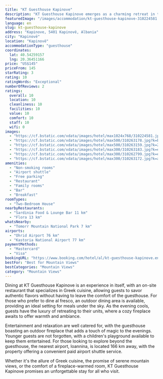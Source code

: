```yaml
---
title: "KT Guesthouse Kapinove"
description: "KT Guesthouse Kapinove emerges as a charming retreat in the heart of Kapinovë, offering guests a unique blend of comfort and scenic beauty."
featuredImage: "/images/accommodation/kt-guesthouse-kapinove-310224581.jpg"
language: en
slug: kt-guesthouse-kapinove
address: "Kapinove, 5401 Kapinovë, Albania"
city: "Kapinovë"
location: "Kapinovë"
accommodationType: "guesthouse"
coordinates:
  lat: 40.54259157
  lng: 20.36451166
price: "US$145"
priceFrom: 145
starRating: 3
rating: 10
ratingWords: "Exceptional"
numberOfReviews: 2
ratings:
  overall: 10
  location: 10
  cleanliness: 10
  facilities: 10
  value: 10
  comfort: 10
  staff: 10
  wifi: 0
images:
  - "https://cf.bstatic.com/xdata/images/hotel/max1024x768/310224581.jpg?k=260263f7eb23b814bd08152da01bf166be9a88b47f5827dffc2496dd2d3a4d9c&o=&hp=1"
  - "https://cf.bstatic.com/xdata/images/hotel/max500/310263178.jpg?k=b497ad448b529dfc4b838334ad5a7585eaea364006f6333ed91ba186ad24628d&o=&hp=1"
  - "https://cf.bstatic.com/xdata/images/hotel/max500/310263159.jpg?k=2d4dd968befd293c82a85fa9c50ee78ff9b758f5b52eb1e3add9f367d37c77a2&o=&hp=1"
  - "https://cf.bstatic.com/xdata/images/hotel/max300/310263183.jpg?k=ebc169da79fc1cd43cfd80d8334230f708f3317984603619ffc0e9180c0f53cd&o=&hp=1"
  - "https://cf.bstatic.com/xdata/images/hotel/max300/310262799.jpg?k=e5b31cca07af9299045ab6bf765ebc615b647a9d09c98bbb826325365a1fbf92&o=&hp=1"
  - "https://cf.bstatic.com/xdata/images/hotel/max300/310263172.jpg?k=a77ae496ff0eb767aab6c29b68feaaa5f6249bf407c2cab916cf8b9e80836f1e&o=&hp=1"
amenities:
  - "Non-smoking rooms"
  - "Airport shuttle"
  - "Free parking"
  - "Restaurant"
  - "Family rooms"
  - "Bar"
  - "Breakfast"
roomTypes:
  - "Two-Bedroom House"
nearbyRestaurants:
  - "Sardinia Food & Lounge Bar 11 km"
  - "Flora 13 km"
whatsNearby:
  - "Tomorr Mountain National Park 7 km"
airports:
  - "Ohrid Airport 76 km"
  - "Kastoria National Airport 77 km"
paymentMethods:
  - "Mastercard"
  - "Visa"
bookingURL: "https://www.booking.com/hotel/al/kt-guesthouse-kapinove.en-gb.html?aid=8035640"
bestFor: "Best for Mountain Views"
bestCategories: "Mountain Views"
category: "Mountain Views"
---
```


Dining at KT Guesthouse Kapinove is an experience in itself, with an on-site restaurant that specializes in Greek cuisine, allowing guests to savor authentic flavors without having to leave the comfort of the guesthouse. For those who prefer to dine al fresco, an outdoor dining area is available, providing an ideal setting for meals under the sky. As the evening cools, guests have the luxury of retreating to their units, where a cozy fireplace awaits to offer warmth and ambiance.

Entertainment and relaxation are well catered for, with the guesthouse boasting an outdoor fireplace that adds a touch of magic to the evenings. Younger guests are not forgotten, with a children's playground available to keep them entertained. For those looking to explore beyond the guesthouse, the nearest airport, Ioannina, is located 166 km away, with the property offering a convenient paid airport shuttle service.

Whether it's the allure of Greek cuisine, the promise of serene mountain views, or the comfort of a fireplace-warmed room, KT Guesthouse Kapinove promises an unforgettable stay for all who visit.